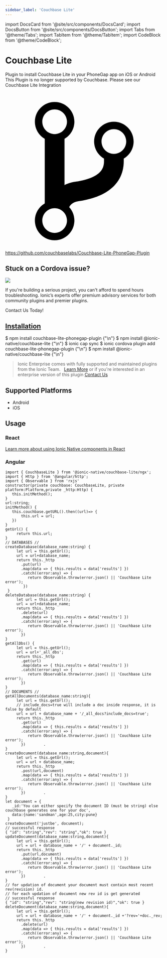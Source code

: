 ```yaml
---
sidebar_label: 'Couchbase Lite'
---
```


import DocsCard from '@site/src/components/DocsCard';
import DocsButton from '@site/src/components/DocsButton';
import Tabs from '@theme/Tabs';
import TabItem from '@theme/TabItem';
import CodeBlock from '@theme/CodeBlock';

# Couchbase Lite

Plugin to install Couchbase Lite in your PhoneGap app on iOS or Android <docs-card href="https://ionicframework.com/integrations/couchbase-lite" ionicon="alert">This Plugin is no longer supported by Couchbase. Please see our Couchbase Lite Integration</docs-card>

<p><a href="https://github.com/couchbaselabs/Couchbase-Lite-PhoneGap-Plugin" target="_blank" rel="noopener" className="git-link">
  <svg viewBox="0 0 512 512"><path d="M416 160c0-35.3-28.7-64-64-64s-64 28.7-64 64c0 23.7 12.9 44.3 32 55.4v8.6c0 19.9-7.8 33.7-25.3 44.9-15.4 9.8-38.1 17.1-67.5 21.5-14 2.1-25.7 6-35.2 10.7V151.4c19.1-11.1 32-31.7 32-55.4 0-35.3-28.7-64-64-64S96 60.7 96 96c0 23.7 12.9 44.3 32 55.4v209.2c-19.1 11.1-32 31.7-32 55.4 0 35.3 28.7 64 64 64s64-28.7 64-64c0-16.6-6.3-31.7-16.7-43.1 1.9-4.9 9.7-16.3 29.4-19.3 38.8-5.8 68.9-15.9 92.3-30.8 36-22.8 55-57 55-98.8v-8.6c19.1-11.1 32-31.7 32-55.4zM160 56c22.1 0 40 17.9 40 40s-17.9 40-40 40-40-17.9-40-40 17.9-40 40-40zm0 400c-22.1 0-40-17.9-40-40s17.9-40 40-40 40 17.9 40 40-17.9 40-40 40zm192-256c-22.1 0-40-17.9-40-40s17.9-40 40-40 40 17.9 40 40-17.9 40-40 40z"></path></svg> https://github.com/couchbaselabs/Couchbase-Lite-PhoneGap-Plugin
</a></p>

<h2>Stuck on a Cordova issue?</h2>
<DocsCard className="cordova-ee-card" header="Don't waste precious time on plugin issues." href="https://ionicframework.com/sales?product_of_interest=Ionic%20Native">
  <div>
    <img src="/docs/icons/native-cordova-bot.png" class="cordova-ee-img" />
    <p>If you're building a serious project, you can't afford to spend hours troubleshooting. Ionic’s experts offer premium advisory services for both community plugins and premier plugins.</p>
    <DocsButton className="native-ee-detail">Contact Us Today!</DocsButton>
  </div>
</DocsCard>

<h2 id="installation">
  <a href="#installation">Installation</a>
</h2>
<Tabs defaultValue="Capacitor" values={[
  {value: 'Capacitor', label: 'Capacitor'},
  {value: 'Cordova', label: 'Cordova'},
  {value: 'Enterprise', label: 'Enterprise'},
]}>
  <TabItem value="Capacitor">
    <CodeBlock className="language-shell">
      $ npm install couchbase-lite-phonegap-plugin {"\n"}
      $ npm install @ionic-native/couchbase-lite {"\n"}
      $ ionic cap sync
    </CodeBlock>
  </TabItem>
  <TabItem value="Cordova">
    <CodeBlock className="language-shell">
      $ ionic cordova plugin add couchbase-lite-phonegap-plugin {"\n"}
      $ npm install @ionic-native/couchbase-lite {"\n"}
    </CodeBlock>
  </TabItem>
  <TabItem value="Enterprise">
    <blockquote>Ionic Enterprise comes with fully supported and maintained plugins from the Ionic Team. &nbsp;
      <a class="btn" href="https://ionic.io/docs/premier-plugins">Learn More</a> or if you're interested in an enterprise version of this plugin <a class="btn" href="https://ionicframework.com/sales?product_of_interest=Ionic%20Enterprise%20Engine">Contact Us</a></blockquote>
  </TabItem>
</Tabs>

## Supported Platforms

- Android
- iOS

## Usage

### React

[Learn more about using Ionic Native components in React](../native-community.md#react)

### Angular

```tsx
import { CouchbaseLite } from '@ionic-native/couchbase-lite/ngx';
import { Http } from '@angular/http';
import { Observable } from 'rxjs'
constructor(private couchbase: CouchbaseLite, private platform:Platform,private _http:Http) {
   this.initMethod();
}
url:string;
initMethod() {
   this.couchbase.getURL().then((url)=> {
       this.url = url;
   })
}
getUrl() {
     return this.url;
}
// DATABASES //
createDatabase(database_name:string) {
     let url = this.getUrl();
     url = url+database_name;
     return this._http
       .put(url)
       .map(data => { this.results = data['results'] })
       .catch((error:any) => {
          return Observable.throw(error.json() || 'Couchbase Lite error');
        })
 }
deleteDatabase(database_name:string) {
     let url = this.getUrl();
     url = url+database_name;
     return this._http
       .delete(url)
       .map(data => { this.results = data['results'] })
       .catch((error:any) => {
          return Observable.throw(error.json() || 'Couchbase Lite error');
       })
}
getAllDbs() {
     let url = this.getUrl();
     url = url+'_all_dbs';
     return this._http
       .get(url)
       .map(data => { this.results = data['results'] })
       .catch((error:any) => {
          return Observable.throw(error.json() || 'Couchbase Lite error');
       })
}
// DOCUMENTS //
getAllDocuments(database_name:string){
     let url = this.getUrl();
     // include_docs=true will include a doc inside response, it is false by default
     url = url + database_name + '/_all_docs?include_docs=true';
     return this._http
       .get(url)
       .map(data => { this.results = data['results'] })
       .catch((error:any) => {
          return Observable.throw(error.json() || 'Couchbase Lite error');
       })        .
}
createDocument(database_name:string,document){
     let url = this.getUrl();
     url = url + database_name;
     return this._http
       .post(url,document)
       .map(data => { this.results = data['results'] })
       .catch((error:any) => {
          return Observable.throw(error.json() || 'Couchbase Lite error');
       })        .
}
let document = {
   _id:'You can either specify the document ID (must be string) else couchbase generates one for your doc',
   data:{name:'sandman',age:25,city:pune}
 }
createDocument('justbe', document);
// successful response
{ "id": "string","rev": "string","ok": true }
updateDocument(database_name:string,document){
     let url = this.getUrl();
     url = url + database_name + '/' + document._id;
     return this._http
       .put(url,document)
       .map(data => { this.results = data['results'] })
       .catch((error:any) => {
          return Observable.throw(error.json() || 'Couchbase Lite error');
       })        .
}
// for updation of document your document must contain most recent rev(revision) id.
// for each updation of document new rev id is get generated
// successful response
{ "id": "string","rev": "string(new revision id)","ok": true }
deleteDocument(database_name:string,document){
     let url = this.getUrl();
     url = url + database_name + '/' + document._id +'?rev='+doc._rev;
     return this._http
       .delete(url)
       .map(data => { this.results = data['results'] })
       .catch((error:any) => {
          return Observable.throw(error.json() || 'Couchbase Lite error');
       })        .
}


```
